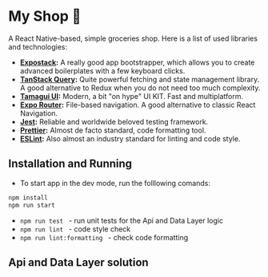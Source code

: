 # My Shop 🛒

A React Native-based, simple groceries shop. Here is a list of used libraries and technologies:

* **[Expostack](https://createexpostack.com/):** A really good app bootstrapper, which allows you to create advanced boilerplates with a few keyboard clicks.
* **[TanStack Query](https://tanstack.com/query/latest):** Quite powerful fetching and state management library. A good alternative to Redux when you do not need too much complexity.
* **[Tamagui UI](https://tamagui.dev/):** Modern, a bit "on hype" UI KIT. Fast and multiplatform.
* **[Expo Router](https://docs.expo.dev/router/introduction/):** File-based navigation. A good alternative to classic React Navigation.
* **[Jest](https://jestjs.io/):** Reliable and worldwide beloved testing framework.
* **[Prettier](https://prettier.io/):** Almost de facto standard, code formatting tool.
* **[ESLint](https://eslint.org/):** Also almost an industry standard for linting and code style.

## Installation and Running

* To start app in the dev mode, run the folllowing comands:
```js
npm install
npm run start 
```

* ```npm run test ``` - run unit tests for the Api and Data Layer logic
* ```npm run lint ``` - code style check
* ```npm run lint:formatting ``` - check code formatting

## Api and Data Layer solution

